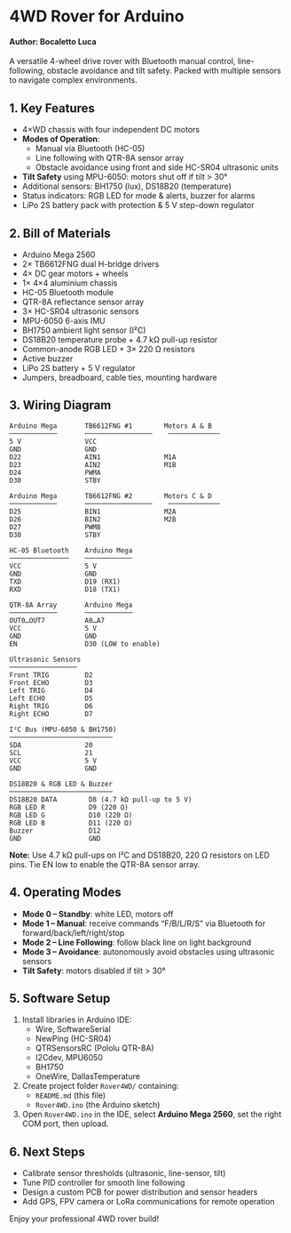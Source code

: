 # 4WD Rover for Arduino
#### Author: Bocaletto Luca
A versatile 4-wheel drive rover with Bluetooth manual control, line-following, obstacle avoidance and tilt safety. Packed with multiple sensors to navigate complex environments.

## 1. Key Features
- 4×WD chassis with four independent DC motors  
- **Modes of Operation**:  
  - Manual via Bluetooth (HC-05)  
  - Line following with QTR-8A sensor array  
  - Obstacle avoidance using front and side HC-SR04 ultrasonic units  
- **Tilt Safety** using MPU-6050: motors shut off if tilt > 30°  
- Additional sensors: BH1750 (lux), DS18B20 (temperature)  
- Status indicators: RGB LED for mode & alerts, buzzer for alarms  
- LiPo 2S battery pack with protection & 5 V step-down regulator  

## 2. Bill of Materials
- Arduino Mega 2560  
- 2× TB6612FNG dual H-bridge drivers  
- 4× DC gear motors + wheels  
- 1× 4×4 aluminium chassis  
- HC-05 Bluetooth module  
- QTR-8A reflectance sensor array  
- 3× HC-SR04 ultrasonic sensors  
- MPU-6050 6-axis IMU  
- BH1750 ambient light sensor (I²C)  
- DS18B20 temperature probe + 4.7 kΩ pull-up resistor  
- Common-anode RGB LED + 3× 220 Ω resistors  
- Active buzzer  
- LiPo 2S battery + 5 V regulator  
- Jumpers, breadboard, cable ties, mounting hardware  

## 3. Wiring Diagram
    Arduino Mega       TB6612FNG #1        Motors A & B
    ────────────       ─────────────────    ─────────────
    5 V                VCC                 
    GND                GND                 
    D22                AIN1                M1A  
    D23                AIN2                M1B  
    D24                PWMA                
    D30                STBY                

    Arduino Mega       TB6612FNG #2        Motors C & D
    ────────────       ─────────────────    ─────────────
    D25                BIN1                M2A  
    D26                BIN2                M2B  
    D27                PWMB                
    D30                STBY                

    HC-05 Bluetooth    Arduino Mega
    ───────────────    ────────────
    VCC                5 V
    GND                GND
    TXD                D19 (RX1)
    RXD                D18 (TX1)

    QTR-8A Array       Arduino Mega
    ────────────       ────────────
    OUT0…OUT7          A0…A7
    VCC                5 V
    GND                GND
    EN                 D30 (LOW to enable)

    Ultrasonic Sensors
    ─────────────────
    Front TRIG         D2
    Front ECHO         D3
    Left TRIG          D4
    Left ECHO          D5
    Right TRIG         D6
    Right ECHO         D7

    I²C Bus (MPU-6050 & BH1750)
    ──────────────────────────
    SDA                20
    SCL                21
    VCC                5 V
    GND                GND

    DS18B20 & RGB LED & Buzzer
    ──────────────────────────
    DS18B20 DATA        D8 (4.7 kΩ pull-up to 5 V)
    RGB LED R           D9 (220 Ω)
    RGB LED G           D10 (220 Ω)
    RGB LED B           D11 (220 Ω)
    Buzzer              D12
    GND                 GND


**Note:** Use 4.7 kΩ pull-ups on I²C and DS18B20, 220 Ω resistors on LED pins. Tie EN low to enable the QTR-8A sensor array.

## 4. Operating Modes
- **Mode 0 – Standby**: white LED, motors off  
- **Mode 1 – Manual**: receive commands “F/B/L/R/S” via Bluetooth for forward/back/left/right/stop  
- **Mode 2 – Line Following**: follow black line on light background  
- **Mode 3 – Avoidance**: autonomously avoid obstacles using ultrasonic sensors  
- **Tilt Safety**: motors disabled if tilt > 30°

## 5. Software Setup
1. Install libraries in Arduino IDE:  
   - Wire, SoftwareSerial  
   - NewPing (HC-SR04)  
   - QTRSensorsRC (Pololu QTR-8A)  
   - I2Cdev, MPU6050  
   - BH1750  
   - OneWire, DallasTemperature  
2. Create project folder `Rover4WD/` containing:  
   - `README.md` (this file)  
   - `Rover4WD.ino` (the Arduino sketch)  
3. Open `Rover4WD.ino` in the IDE, select **Arduino Mega 2560**, set the right COM port, then upload.

## 6. Next Steps
- Calibrate sensor thresholds (ultrasonic, line-sensor, tilt)  
- Tune PID controller for smooth line following  
- Design a custom PCB for power distribution and sensor headers  
- Add GPS, FPV camera or LoRa communications for remote operation  

Enjoy your professional 4WD rover build!  
